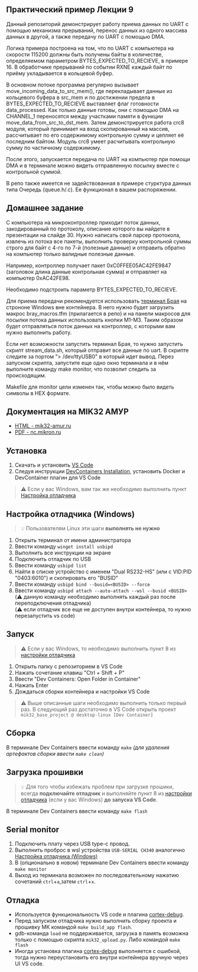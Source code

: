 ## Практический пример Лекции 9
Данный репозиторий демонстрирует работу приема данных по UART с помощью механизма прерываний, перенос данных из одного массива данных в другой, а также передачу по UART с помощью DMA.

Логика примера построена на том, что по UART с компьютера на скорости 115200 должны быть получены байты в количестве, определяемом параметром BYTES_EXPECTED_TO_RECIEVE, в примере 16.
В обработчике прерываний по событии RXNE каждый байт по приёму укладывается в кольцевой буфер.

В основном потоке программа регулярно вызывает move_incoming_data_to_src_mem(), где перекладывает данные из кольцевого буфера в src_mem и по достижении предела в BYTES_EXPECTED_TO_RECIEVE выставляет флаг готовности data_processed.
Как только данные готовы, они с помощью DMA на CHANNEL_1 переносятся между участками памяти в функции move_data_from_src_to_dst_mem.
Затем демонстрируется работа crc8 модуля, который принимает на вход скопированный на массив, рассчитывает по его содержимому контрольную сумму и цепляет её последним байтом.
Модуль crc8 умеет расчитывать контрольную сумму по частичному содержимому.

После этого, запускается передача по UART на компьютер при помощи DMA и в терминале можно видеть отправленную посылку вместе с контрольной суммой.

В репо также имеется не задействованная в примере стурктура данных типа Очередь (queue.h/.c). Ее функционал в вашем распоряжении.

## Домашнее задание

С компьютера на микроконтроллер приходит поток данных, закодированный по протоколу, описание которого вы найдете в презентации на слайде 30. Нужно написать свой парсер протокола, извлечь из потока все пакеты, выполнить проверку контрольной суммы строго для байт с 4-го по 7-й (полезные данные) и отправить обратно на компьютер только валидные полезные данные. 

Например, контроллер получает пакет 0xC0FFEE05AC42FE9847 (заголовок длина данные контрольная сумма) и отправляет на компьютер 0xAC42FE98.

Необходимо подстроить параметр BYTES_EXPECTED_TO_RECIEVE.

Для приема передачи рекомендуется использовать [терминал Брая](https://sites.google.com/site/terminalbpp/) на строноне Windows вне контейнера. В него нужно будет загрузить макрос bray_macros.tfm (прилагается в репо) и на панели макросов для посылки потока данных использовать кнопки М1-М3. Таким образом будет отправляться поток данных на контроллер, с которыми вам нужно выполнить работу.

Если нет возможности запустить терминал Брая, то нужно запустить скрипт stream_data.sh, который отправит все данные по uart. В скрипте следите за портом "> /dev/ttyUSB0" в который идет вывод.
Перез запуском скрипта, запустите еще одно окно терминала и в нём выполните команду make monitor, что позволит следить за происходящим.

Makefile для monitor цели изменен так, чтобы можно было видеть символы в HEX формате.


## Документация на MIK32 АМУР
 * [HTML - mik32-amur.ru](https://mik32-amur.ru/)
 * [PDF - nc.mikron.ru](https://nc.mikron.ru/s/keWGji8jfmsPeDo/download)


## Установка
1. Скачать и установить [VS Code](https://code.visualstudio.com/)
2. Следуя инструкции [DevContainers Installation](https://code.visualstudio.com/docs/devcontainers/containers#_installation), установить Docker и DevContainer плагин для VS Code

> :warning: Если у вас Windows, вам так же необходимо выполнить пункт [Настройка отладчика](#настройка-отладчика)

## Настройка отладчика (Windows)
> :bulb: Пользователям Linux эти шаги **выполнять не нужно**
1. Открыть терминал от имени администратора
2. Ввести команду `winget install usbipd`
3. Выполнить все инструкции на экране
4. Подключить отладчик по USB
5. Ввести команду `usbipd list`
6. Найти в списке устройство с именем "Dual RS232-HS" (или с VID:PID "0403:6010") и скопировать его "BUSID" <br>
7. Ввести команду `usbipd bind --busid=<BUSID> --force`
8. Ввести команду `usbipd attach --auto-attach --wsl --busid <BUSID>` <br>
(:warning: данную команду необходимо выполнять каждый раз после переподключения отладчика) <br>
(:warning: если отладчик все еще не доступен внутри контейнера, то нужно перезапустить vs code)

## Запуск
> :warning: Если у вас Windows, то необходимо выполнить пункт 8 из [настройки отладчика](#настройка-отладчика)
1. Открыть папку с репозиторием в VS Code
2. Нажать сочетание клавиш "Ctrl + Shift + P"
3. Ввести "Dev Containers: Open Folder in Container"
4. Нажать Enter
5. Дождаться сборки контейнера и настройки VS Code

> :warning: Выше описанные шаги необходимо выполнить только первый раз.
В следующий раз достаточно в VS Code открыть проект `mik32_base_project @ desktop-linux [Dev Container]`

## Сборка
В терминале Dev Containers ввести команду `make`
*(для удаления артефактов сборки ввести `make clean`)*

## Загрузка прошивки
> :bulb: Для того чтобы избежать проблем при загрузке прошики, всегда **подключайте отладчик** и выполняйте пункт 8 из [настройки отладчика](#настройка-отладчика) (если у вас Windows) **до запуска VS Code**.

В терминале Dev Containers ввести команду `make flash`

## Serial monitor

1. Подключить плату через USB type-c провод.
2. Выполнить проброс в wsl устройства `USB-SERIAL CH340` аналогично [Настройка отладчика (Windows)](#Настройка-отладчика-(Windows))
3. В (опционально в новом) терминале Dev Containers ввести команду `make monitor`
4. Выход из терминала возможен по последовательному нажатию сочетаний `ctrl`+`a`,затем `ctrl`+`x`.

## Отладка

* Используется функциональность VS code и плагина [cortex-debug](https://github.com/Marus/cortex-debug).
* Перед запуском отладчика нужно выполнить сборку проекта и прошивку МК командой `make build_app flash`.
* gdb-команда `load` не поддерживается, загрузка в память возможна только с помощью скрипта `mik32_upload.py`. Либо командой `make flash`
* Иногда установка плагина [cortex-debug](https://github.com/Marus/cortex-debug) выполняется с ошибкой, тогда нужно переустановить его внутри контейнера вручную через UI VS code.